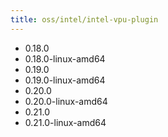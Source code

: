 ```yaml
---
title: oss/intel/intel-vpu-plugin
---
```

- 0.18.0
- 0.18.0-linux-amd64
- 0.19.0
- 0.19.0-linux-amd64
- 0.20.0
- 0.20.0-linux-amd64
- 0.21.0
- 0.21.0-linux-amd64
